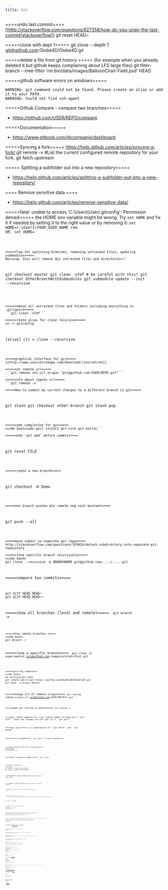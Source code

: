 ```yaml
---
title: Git
---
```


====undo last commit====
[[http://stackoverflow.com/questions/927358/how-do-you-undo-the-last-commit|stackoverflow]]
  git reset HEAD~   
  

=====clone with dept 1=====
   git clone --depth 1 git@github.com:Globe4D/Globe4D.git

=====delete a file from git history =====
(for example when you already deleted it but github keeps complaining about LFS large files)
  git filter-branch --tree-filter 'rm bin/data/images/BalloonChair-Field.psd' HEAD

=====github software errors on windows=====
```
WARNING: git command could not be found. Please create an alias or add it to your PATH.
WARNING: Could not find ssh-agent
```

=====Github Compare - compare two branches=====
* https://github.com/USER/REPO/compare

=====Documentation=====
* https://www.gitbook.com/@companje/dashboard

=====Syncing a fork=====
https://help.github.com/articles/syncing-a-fork/
  git remote -v  #List the current configured remote repository for your fork.
  git fetch upstream

===== Splitting a subfolder out into a new repository=====
* https://help.github.com/articles/splitting-a-subfolder-out-into-a-new-repository/

==== Remove sensitive data ====
* https://help.github.com/articles/remove-sensitive-data/

=====fatal: unable to access 'C:\Users\User/.gitconfig': Permission denied=====
the HOME env variable might be wrong. Try 
```set HOME```
and fix it if needed by setting it to the right value or by removing it:
<code bash>set HOME=c:\Users\YOUR_USER_NAME
rem OR: set HOME=
```

=====flow for switching branches, removing untracked files, updating submodules=====
Warning: this will remove ALL untracked files and directories!!
```
git checkout master
git clean -xfdf     # be careful with this!
git checkout OtherBranchWithSubmodules
git submodule update --init --recursive
```


=====remove all untracked files and folders including everything in .gitignore=====
```git clean -xfdf```

=====create alias for clone recursive=====
in ~/.gitconfig
```
[alias]
        clr = clone --recursive
```

=====graphical interface for git=====
[[http://www.sourcetreeapp.com/download/|sourcetree]]

=====set remote url=====
```git remote set-url origin "git@github.com:USER/REPO.git"```

=====info about remote url=====
```git remote -v```

=====How to commit my current changes to a different branch in git=====
```
git stash
git checkout other-branch
git stash pop
```

=====code completion for git=====
<code bash>sudo port install git-core git-extras```

=====undo 'git add' before commit=====
```
git reset FILE
```

=====create a new branch=====
```
git checkout -b Demo
```

=====een branch pushen die remote nog niet bestaat=====
```
git push --all
```

=====move subdir to separate git repo=====
http://stackoverflow.com/questions/359424/detach-subdirectory-into-separate-git-repository

=====clone specific branch recursively=====
<code bash>
git clone --recursive -b BRANCHNAME git@github.com:..../.....git
```

=====compare two commits=====
```
git diff HEAD HEAD~
git diff HEAD HEAD~~
```

=====show all branches (local and remote)=====
<code bash>
git branch -a
```

=====show remote branches =====
<code bash>
git branch -r
```

=====clone a specific branch=====
<code bash>
git clone -b experimental git@github.com:companje/ofxArcText.git
```

=====existing repo=====
<code bash>
cd existing_git_repo
git remote add origin https://github.com/Doodle3D/Doodle3D.git
git push -u origin master
```

=====change url of remote origin=====
<code bash>git config remote.origin.url git@github.com:USER/PROJECT.git```

=====open git config in editor=====
<code bash>git config -e```

=====git remote update=====
a git remote update followed by a ''git diff'' shows the changes you will get for a ''git pull''

=====git pull=====
is a combination of ''git fetch'' and ''git merge''

=====force a push=====
<code bash>
git push -f origin RicksVersie
```

=====show branches with more information=====
<code bash>
git branch -av
```

=====show listing of commits=====
<code bash>
git reflog
```

=====move a branch=====
<code bash>
git branch -m master RicksVersie
git branch -m PetersVersie master
```

=====delete a local branch=====
<code bash>git branch -D crazy-idea```

=====rename a local branch=====
<code bash>git branch -M oldname newname```

=====git with colors=====
<code bash>
git config --global color.ui true
```

=====rollback /revert to last commit=====
not tested yet. [[http://stackoverflow.com/questions/4407232/git-rollback-to-a-previous-commit|more info]]
```
git reset --hard HEAD
```

=====merge a branch into another branch=====
<code bash>
git checkout experimental
git merge master
```

=====merge specific files/folder from another git branch=====
<code bash>
#You are in the branch you want to merge to
git checkout <branch_you_want_to_merge_from> <file_paths...>
```
[[http://jasonrudolph.com/blog/2009/02/25/git-tip-how-to-merge-specific-files-from-another-branch/|read more]]

=====git (on github) keeps asking for password when using pull or push=====
You might have cloned the project over https. Check if this is the case using
<code bash>
git config -l
```
now change the remote origin to:
<code bash>
git config remote.origin.url git@github.com:USER/PROJECT.git
```

=====verwijder de 'Leiden' branch op de remote=====
<code bash>
git push origin :Leiden
```

=====verwijder een folder uit de cache=====
(niet uit je directory structuur)
<code bash>
git rm -r --cached libs/
```

=====git push origin NAME=====
als je een nieuwe branch hebt gemaakt op een andere computer dan moet je die branch nog handmatig pushen naar remote met:
<code bash>
git push origin NAME
```

=====If you are just after tracking someone else's project, this get you started quickly=====
<code bash>
git clone url = svn checkout url
git pull = svn update
```

=====git clone depth=====
<code bash>
git clone git://github.com/openframeworks/openFrameworks.git –depth 1
```

=====GIT gui programs=====
By default a couple of GUI programs are installed with git, for browsing through history  and committing etc.
<code bash>
gitk
git gui
```
you might first need to run ''sudo apt-get  install gitk''

=====OSX git GUI's=====
* gitx
* http://brotherbard.com/blog/2010/03/experimental-gitx-fork/

=====open git config editor=====
<code bash>git config -e```
this opens the file .git/config
if this not works because of an error in .git/config just open the file with nano:
<code bash>nano .git/config```

=====In je repository kun je zo iets pushen naar de server (bijv. github)=====
<code bash>
cd addons_rick/
git add ofxArcBall/
git commit -am "added ofxArcBall"
git push origin master
```

=====checkout=====
to go back to a revision:
<code bash>
git checkout revisionid
```

to bring the repository back to it's most recent state
<code bash>
git checkout master
```

=====Set up git=====
<code bash>
  git config --global user.name "Your Name"
  git config --global user.email your@emailaddress.com
```

=====Get started with a newly created github repository=====
<code bash>
  mkdir PROJECTNAME
  cd PROJECTNAME
  git init
  touch README
  git add README
  git commit -m 'first commit'
  git remote add origin git@github.com:YOURUSERNAME/PROJECTNAME.git
  git push -u origin master
```

=====creating new remote git repository=====
<code bash>
git init
or
git --bare init
```

=====Permission denied (publickey)=====

You might be cloning a non-anonymous repository from github. If you just started using github (on your machine) github first needs to trust you. You can add the contents of ~/.ssh/id_rsa.pub to the SSH public key list on github at your account settings. If you don't want that just clone the repository through https or readonly.

Some very usefull info about ssh keys etc: http://help.github.com/ssh-issues/

=====Create id_rsa files with ssh-keygen=====
just run ''ssh-keygen''

=====Adding your public key to the server to remember your git user's password=====
<code bash>
scp ~/.ssh/id_rsa.pub user@remote.example.com:/tmp/id_rsa.pub
mkdir ~/.ssh
chmod 700 ~/.ssh
cat /tmp/id_rsa.pub >> ~/.ssh/authorized_keys
```

=====interesting article=====
A successful Git branching model » nvie.com
http://nvie.com/posts/a-successful-git-branching-model/

=====uitchecken van git project op onze server=====
hiervoor hebben we rick aan de 'git' groep toegevoegd met '''usermod -a -G git rick'''. Harmen deed ook nog iets met '''chgrp'''
<code bash>
git clone rick@git.giplt.nl:/home/giplt/git/datamining
```

=====Nieuw git project opzetten op onze server=====
<code bash>
ssh username@giplt.nl
cd git
mkdir newproject
cd newproject/
git --bare init
```

=====automatically pull from master=====
if you get this message:
<code bash>
If you often merge with the same branch, you may want to
configure the following variables in your configuration
file:

    branch.master.remote = <nickname>
    branch.master.merge = <remote-ref>
    remote.<nickname>.url = <url>
    remote.<nickname>.fetch = <refspec>
```

open the .git/config file (ie. by ''git config -e'') and set the branch.master.remote to ''origin'' and the branch.master.merge to ''refs/heads/master''

<code bash>
[core]
        repositoryformatversion = 0
        filemode = true
        bare = false
        logallrefupdates = true
        ignorecase = true

[remote "origin"]
        url = rick@companje.nl:/home/rick/git/Globe4D-base
        #fetch = +refs/heads/*:refs/remotes/origin/*
        fetch = refs/heads/master
```
=====Eenmalig git configureren voor multi user repositories op de server=====
(for the record, want is nu al gedaan)
Dit zorgt er voor dat bij een commit de gepushde files als group niet de userid krijgen van degene die een bestand heeft aangemaakt, maar de gedeelde group (bij ons 'git') waarbinnen iedereen schrijfrechten heeft.

<code bash>
sudo chmod -R g+ws *
sudo chgrp -R mygroup *

git repo-config core.sharedRepository true
```

=====remove origin from remote=====
<code bash>
git remote rm origin
```

=====git add=====
first do a ''git --bare init'' on the server
<code bash>
git remote add origin {url}
```

=====change editor for git=====
<code bash>
git config --global core.editor "nano"
```

=====in case of this error:=====
```
error: src refspec master does not match any.
error: failed to push some refs to ..
```
you're commit might went wrong or you just forgot to commit:
<code bash>
git commit -m 'first commit'
```

=====submodules in a project=====
see [[http://stackoverflow.com/questions/4161022/git-how-to-track-untracked-content/4162672#4162672|this page]]

add submodule to a project (this means to clone another repo into a subfolder of your repo)
<code bash>
git submodule add git://github.com/test/test.git subfolder/test
```

<code bash>
git submodule update --init
```

remove a submodule
<code bash>
git rm --cached folder/submodule
```

you can also clone your repo recursively, that way also submodules are cloned.

<code bash>
git clone --recursive http://server/repo.git
```

=====pull git submodules=====
see the [[http://book.git-scm.com/5_submodules.html|git book]]
<code bash>
git submodule init
git submodule update
```

nog niet getest:
<code bash>
git submodule update --init --recursive
```

=====remove traces of wrongly removed submodules=====
```git config -e```
```rm -rf .git/modules/*```

=====fatal: Needed a single revision =====
cloning probably resulted in an empty folder. Delete the folder and try to clone again.

=====useful git commands=====
http://xinyustudio.wordpress.com/2011/12/11/a-brief-list-of-git-commands/

=====git list files=====
<code bash>git ls-files```

=====git cheat sheet=====
http://help.github.com/git-cheat-sheets/
